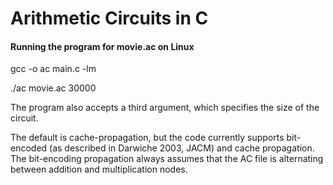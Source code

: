 # Arithmetic Circuits in C

#### Running the program for movie.ac on Linux

gcc -o ac main.c -lm

./ac movie.ac 30000


The program also accepts a third argument, which specifies the size of the circuit. 

The default is cache-propagation, but the code currently supports bit-encoded (as described in Darwiche 2003, JACM) and cache propagation. The bit-encoding propagation always assumes that the AC file is alternating between addition and multiplication nodes. 
